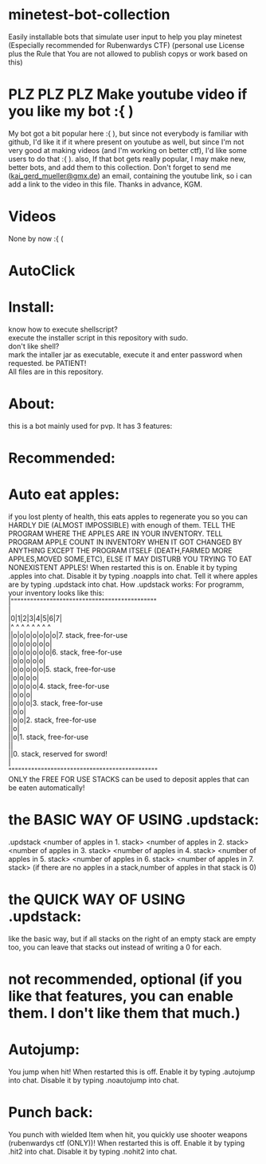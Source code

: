 # minetest-bot-collection<br />
Easily installable bots that simulate user input to help you play minetest (Especially recommended for Rubenwardys CTF) (personal use License plus the Rule that You are not allowed to publish copys or work based on this)
# PLZ PLZ PLZ Make youtube video if you like my bot :{ )
My bot got a bit popular here :{ ), but since not everybody is familiar with github, I'd like it if it where present on youtube as well, but since I'm not very good at making videos (and I'm working on better ctf), I'd like some users to do that :{ ).
also, If that bot gets really popular, I may make new, better bots, and add them to this collection.
Don't forget to send me (kai_gerd_mueller@gmx.de) an email, containing the youtube link, so i can add a link to the video in this file.
Thanks in advance, KGM.
# Videos
None by now :{ (
# AutoClick
# Install:
know how to execute shellscript?<br />
execute the installer script in this repository with sudo.<br />
don't like shell?<br />
mark the intaller jar as executable, execute it and enter password when requested. be PATIENT!<br />
All files are in this repository.<br />
# About:
this is a bot mainly used for pvp.
It has 3 features:
# Recommended:
# Auto eat apples:
if you lost plenty of health, this eats apples to regenerate you so you can HARDLY DIE (ALMOST IMPOSSIBLE) with enough of them. TELL THE PROGRAM WHERE THE APPLES ARE IN YOUR INVENTORY. TELL PROGRAM APPLE COUNT IN INVENTORY WHEN IT GOT CHANGED BY ANYTHING EXCEPT THE PROGRAM ITSELF (DEATH,FARMED MORE APPLES,MOVED SOME,ETC), ELSE IT MAY DISTURB YOU TRYING TO EAT NONEXISTENT APPLES!
When restarted this is on.
Enable it by typing .apples into chat.
Disable it by typing .noappls into chat.
Tell it where apples are by typing .updstack into chat.
How .updstack works:
For programm, your inventory looks like this:<br />
|"""""""""""""""""""""""""""""""""""""""""""""<br />
|<br />
|0|1|2|3|4|5|6|7|<br />
|^ ^ ^ ^ ^ ^ ^ ^<br />
||o|o|o|o|o|o|o|7. stack, free-for-use<br />
||o|o|o|o|o|o|<br />
||o|o|o|o|o|o|6. stack, free-for-use<br />
||o|o|o|o|o|<br />
||o|o|o|o|o|5. stack, free-for-use<br />
||o|o|o|o|<br />
||o|o|o|o|4. stack, free-for-use<br />
||o|o|o|<br />
||o|o|o|3. stack, free-for-use<br />
||o|o|<br />
||o|o|2. stack, free-for-use<br />
||o|<br />
||o|1. stack, free-for-use<br />
||<br />
||0. stack, reserved for sword!<br />
|<br />
""""""""""""""""""""""""""""""""""""""""""""""<br />
 ONLY the FREE FOR USE STACKS can be used to deposit apples that can be eaten automatically!
# the BASIC WAY OF USING .updstack:
 .updstack <number of apples in 1. stack> <number of apples in 2. stack> <number of apples in 3. stack> <number of apples in 4. stack> <number of apples in 5. stack> <number of apples in 6. stack> <number of apples in 7. stack>
 (if there are no apples in a stack,number of apples in that stack is 0)
# the QUICK WAY OF USING .updstack:
like the basic way, but if all stacks on the right of an empty stack are empty too, you can leave that stacks out instead of writing a 0 for each.
# not recommended, optional (if you like that features, you can enable them. I don't like them that much.)
# Autojump:
You jump when hit!
When restarted this is off.
Enable it by typing .autojump into chat.
Disable it by typing .noautojump into chat.
# Punch back:
You punch with wielded Item when hit, you quickly use shooter weapons (rubenwardys ctf (ONLY))!
When restarted this is off.
Enable it by typing .hit2 into chat.
Disable it by typing .nohit2 into chat.
